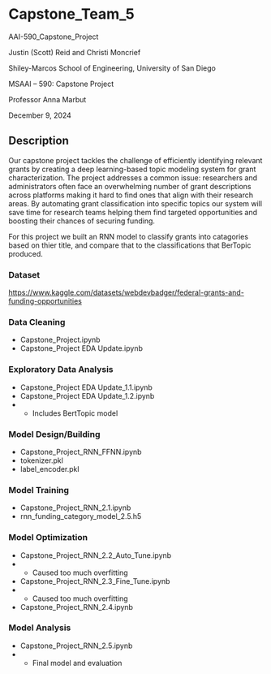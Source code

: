 # Capstone_Team_5
AAI-590_Capstone_Project

Justin (Scott) Reid and Christi Moncrief

Shiley-Marcos School of Engineering, University of San Diego

MSAAI – 590: Capstone Project

Professor Anna Marbut

December 9, 2024

## Description
Our capstone project tackles the challenge of efficiently identifying relevant grants by
creating a deep learning-based topic modeling system for grant characterization. The project
addresses a common issue: researchers and administrators often face an overwhelming number
of grant descriptions across platforms making it hard to find ones that align with their research
areas. By automating grant classification into specific topics our system will save time for
research teams helping them find targeted opportunities and boosting their chances of securing
funding.

For this project we built an RNN model to classify grants into catagories based on thier title, and compare that to the classifications that BerTopic produced.

### Dataset

https://www.kaggle.com/datasets/webdevbadger/federal-grants-and-funding-opportunities

### Data Cleaning
- Capstone_Project.ipynb
- Capstone_Project EDA Update.ipynb

### Exploratory Data Analysis
- Capstone_Project EDA Update_1.1.ipynb
- Capstone_Project EDA Update_1.2.ipynb
- - Includes BertTopic model

### Model Design/Building
- Capstone_Project_RNN_FFNN.ipynb
- tokenizer.pkl
- label_encoder.pkl
  
### Model Training
- Capstone_Project_RNN_2.1.ipynb
- rnn_funding_category_model_2.5.h5
  
### Model Optimization
- Capstone_Project_RNN_2.2_Auto_Tune.ipynb
- - Caused too much overfitting
- Capstone_Project_RNN_2.3_Fine_Tune.ipynb
- - Caused too much overfitting
- Capstone_Project_RNN_2.4.ipynb

 ### Model Analysis
- Capstone_Project_RNN_2.5.ipynb
- - Final model and evaluation
